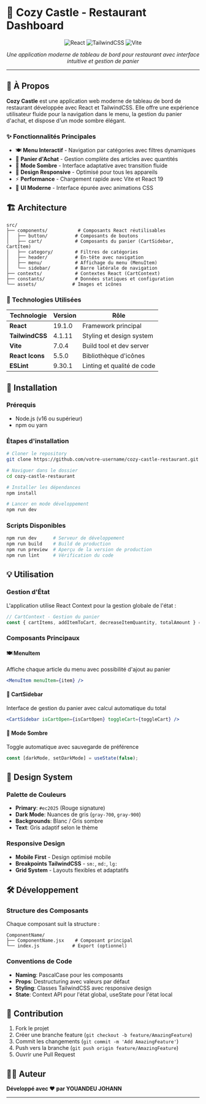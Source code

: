 # 🏰 Cozy Castle - Restaurant Dashboard

<div align="center">

![React](https://img.shields.io/badge/react-%2320232a.svg?style=for-the-badge&logo=react&logoColor=%2361DAFB)
![TailwindCSS](https://img.shields.io/badge/tailwindcss-%2338B2AC.svg?style=for-the-badge&logo=tailwind-css&logoColor=white)
![Vite](https://img.shields.io/badge/vite-%23646CFF.svg?style=for-the-badge&logo=vite&logoColor=white)

*Une application moderne de tableau de bord pour restaurant avec interface intuitive et gestion de panier*



</div>

---

## 🎯 À Propos

**Cozy Castle** est une application web moderne de tableau de bord de restaurant développée avec React et TailwindCSS. Elle offre une expérience utilisateur fluide pour la navigation dans le menu, la gestion du panier d'achat, et dispose d'un mode sombre élégant.

### ✨ Fonctionnalités Principales

- 🍽️ **Menu Interactif** - Navigation par catégories avec filtres dynamiques
- 🛒 **Panier d'Achat** - Gestion complète des articles avec quantités
- 🌙 **Mode Sombre** - Interface adaptative avec transition fluide
- 📱 **Design Responsive** - Optimisé pour tous les appareils
- ⚡ **Performance** - Chargement rapide avec Vite et React 19
- 🎨 **UI Moderne** - Interface épurée avec animations CSS

## 🏗️ Architecture

```
src/
├── components/           # Composants React réutilisables
│   ├── button/          # Composants de boutons
│   ├── cart/            # Composants du panier (CartSidebar, CartItem)
│   ├── category/        # Filtres de catégories
│   ├── header/          # En-tête avec navigation
│   ├── menu/            # Affichage du menu (MenuItem)
│   └── sidebar/         # Barre latérale de navigation
├── contexts/            # Contextes React (CartContext)
├── constants/           # Données statiques et configuration
└── assets/             # Images et icônes
```

### 🔧 Technologies Utilisées

| Technologie | Version | Rôle |
|-------------|---------|------|
| **React** | 19.1.0 | Framework principal |
| **TailwindCSS** | 4.1.11 | Styling et design system |
| **Vite** | 7.0.4 | Build tool et dev server |
| **React Icons** | 5.5.0 | Bibliothèque d'icônes |
| **ESLint** | 9.30.1 | Linting et qualité de code |

## 🚀 Installation

### Prérequis
- Node.js (v16 ou supérieur)
- npm ou yarn

### Étapes d'installation

```bash
# Cloner le repository
git clone https://github.com/votre-username/cozy-castle-restaurant.git

# Naviguer dans le dossier
cd cozy-castle-restaurant

# Installer les dépendances
npm install

# Lancer en mode développement
npm run dev
```

### Scripts Disponibles

```bash
npm run dev      # Serveur de développement
npm run build    # Build de production
npm run preview  # Aperçu de la version de production
npm run lint     # Vérification du code
```

## 💡 Utilisation

### Gestion d'État
L'application utilise React Context pour la gestion globale de l'état :

```jsx
// CartContext - Gestion du panier
const { cartItems, addItemToCart, decreaseItemQuantity, totalAmount } = useCart();
```

### Composants Principaux

#### 🍽️ MenuItem
Affiche chaque article du menu avec possibilité d'ajout au panier
```jsx
<MenuItem menuItem={item} />
```

#### 🛒 CartSidebar
Interface de gestion du panier avec calcul automatique du total
```jsx
<CartSidebar isCartOpen={isCartOpen} toggleCart={toggleCart} />
```

#### 🌙 Mode Sombre
Toggle automatique avec sauvegarde de préférence
```jsx
const [darkMode, setDarkMode] = useState(false);
```

## 🎨 Design System

### Palette de Couleurs
- **Primary**: `#ec2025` (Rouge signature)
- **Dark Mode**: Nuances de gris (`gray-700`, `gray-900`)
- **Backgrounds**: Blanc / Gris sombre
- **Text**: Gris adaptif selon le thème

### Responsive Design
- **Mobile First** - Design optimisé mobile
- **Breakpoints TailwindCSS** - `sm:`, `md:`, `lg:`
- **Grid System** - Layouts flexibles et adaptatifs

## 🛠️ Développement

### Structure des Composants
Chaque composant suit la structure :
```
ComponentName/
├── ComponentName.jsx    # Composant principal
└── index.js            # Export (optionnel)
```

### Conventions de Code
- **Naming**: PascalCase pour les composants
- **Props**: Destructuring avec valeurs par défaut
- **Styling**: Classes TailwindCSS avec responsive design
- **State**: Context API pour l'état global, useState pour l'état local

## 🤝 Contribution

1. Fork le projet
2. Créer une branche feature (`git checkout -b feature/AmazingFeature`)
3. Commit les changements (`git commit -m 'Add AmazingFeature'`)
4. Push vers la branche (`git push origin feature/AmazingFeature`)
5. Ouvrir une Pull Request





## 👨‍💻 Auteur

**Développé avec ❤️ par YOUANDEU JOHANN**



---

<div align="center">



</div>
